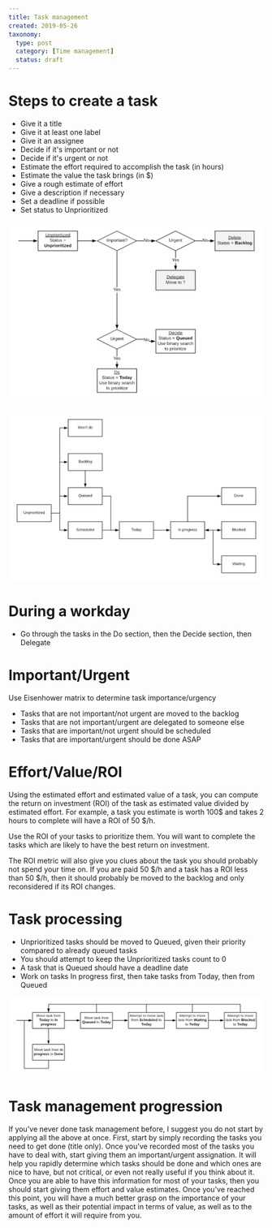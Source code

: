 ```yaml
---
title: Task management
created: 2019-05-26
taxonomy:
  type: post
  category: [Time management]
  status: draft
---
```


# Steps to create a task
* Give it a title
* Give it at least one label
* Give it an assignee
* Decide if it's important or not
* Decide if it's urgent or not
* Estimate the effort required to accomplish the task (in hours)
* Estimate the value the task brings (in $)
* Give a rough estimate of effort
* Give a description if necessary
* Set a deadline if possible
* Set status to Unprioritized

![Task creation](images/Task-creation.png)

![Task states](images/Task-states.png)

# During a workday
* Go through the tasks in the Do section, then the Decide section, then Delegate

# Important/Urgent
Use Eisenhower matrix to determine task importance/urgency
* Tasks that are not important/not urgent are moved to the backlog
* Tasks that are not important/urgent are delegated to someone else
* Tasks that are important/not urgent should be scheduled
* Tasks that are important/urgent should be done ASAP

# Effort/Value/ROI
Using the estimated effort and estimated value of a task, you can compute the return on investment (ROI) of the task as estimated value divided by estimated effort. For example, a task you estimate is worth 100\$ and takes 2 hours to complete will have a ROI of 50 \$/h.

Use the ROI of your tasks to prioritize them. You will want to complete the tasks which are likely to have the best return on investment.

The ROI metric will also give you clues about the task you should probably not spend your time on. If you are paid 50 $/h and a task has a ROI less than 50 $/h, then it should probably be moved to the backlog and only reconsidered if its ROI changes.

# Task processing
* Unprioritized tasks should be moved to Queued, given their priority compared to already queued tasks
* You should attempt to keep the Unprioritized tasks count to 0
* A task that is Queued should have a deadline date
* Work on tasks In progress first, then take tasks from Today, then from Queued

![Task processing loop](images/Task-processing-loop.png)

# Task management progression
If you've never done task management before, I suggest you do not start by applying all the above at once. First, start by simply recording the tasks you need to get done (title only). Once you've recorded most of the tasks you have to deal with, start giving them an important/urgent assignation. It will help you rapidly determine which tasks should be done and which ones are nice to have, but not critical, or even not really useful if you think about it. Once you are able to have this information for most of your tasks, then you should start giving them effort and value estimates. Once you've reached this point, you will have a much better grasp on the importance of your tasks, as well as their potential impact in terms of value, as well as to the amount of effort it will require from you.
